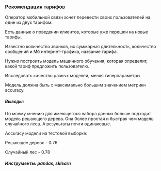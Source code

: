 ### Рекомендация тарифов

Оператор мобильной связи хочет перевести своих пользователей на один из двух тарифом.

Есть данные о поведении клиентов, которые уже перешли на новые тарифы.

Известно количество звонков, их суммарная длительность, количество сообщений и Мб интернет-трафика, название тарифа.
 
Нужно построить модель машинного обучения, которая определит, какой тариф предложить пользователю.
 
Исследовать качество разных моделей, меняя гиперпараметры.

Модель должна быть с максимально большим значением метрики accuracy. 

##### Выводы:
По моему мнению для имеющегося набора данных больше подходит модель решающего дерева. Она более простая и быстрая чем модель случайного леса.
А результаты почти одинаковые.

Accuracy модели на тестовой выборке:

Решающее дерево -  0.76

Случайный лес -  0.78

##### Инструменты: pandas, sklearn





